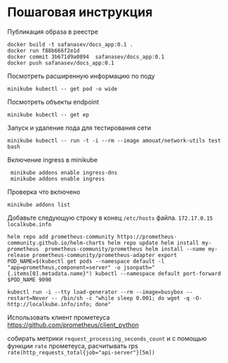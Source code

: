 # Пошаговая инструкция
Публикация образа в реестре
```
docker build -t safanasev/docs_app:0.1 .
docker run f88b666f2e1d
docker commit 3b671d9a0894  safanasev/docs_app:0.1
docker push safanasev/docs_app:0.1
```

Посмотреть расширенную информацию по поду
```
minikube kubectl -- get pod -o wide
```
Посмотреть объекты endpoint
```
minikube kubectl -- get ep
```
Запуск и удаление пода для тестирования сети
```
minikube kubectl -- run -t -i --rm --image amouat/network-utils test bash
```
Включение ingress в minikube
```
 minikube addons enable ingress-dns
 minikube addons enable ingress
```
Проверка что включено
```
minikube addons list
```

Добавьте следующую строку в конец `/etc/hosts` файла.
`172.17.0.15 localkube.info`

`
helm repo add prometheus-community https://prometheus-community.github.io/helm-charts
helm repo update
helm install my-prometheus  prometheus-community/prometheus
helm install --name my-release prometheus-community/prometheus-adapter
export POD_NAME=$(kubectl get pods --namespace default -l "app=prometheus,component=server" -o jsonpath="{.items[0].metadata.name}")
kubectl --namespace default port-forward $POD_NAME 9090
`

 `kubectl run -i --tty load-generator --rm --image=busybox --restart=Never -- /bin/sh -c "while sleep 0.001; do wget -q -O- http://localkube.info/info; done"`

Использовать клиент прометеуса https://github.com/prometheus/client_python

собирать метрики `request_processing_seconds_count` и с помощью функции `rate` прометеуса,
расчитывать rps
`rate(http_requests_total{job="api-server"}[5m])`